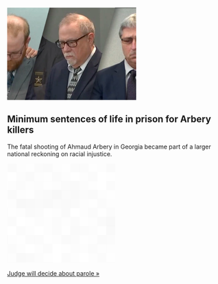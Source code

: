 
![Minimum sentences of life in prison for Arbery killers](./20211124235844.png)
## Minimum sentences of life in prison for Arbery killers

The fatal shooting of Ahmaud Arbery in Georgia became part of a larger national reckoning on racial injustice.

![pic](../square_bg.png)

[Judge will decide about parole »](https://www.yahoo.com/news/jury-finds-men-guilty-of-murdering-ahmaud-arbery-191835692.html)
